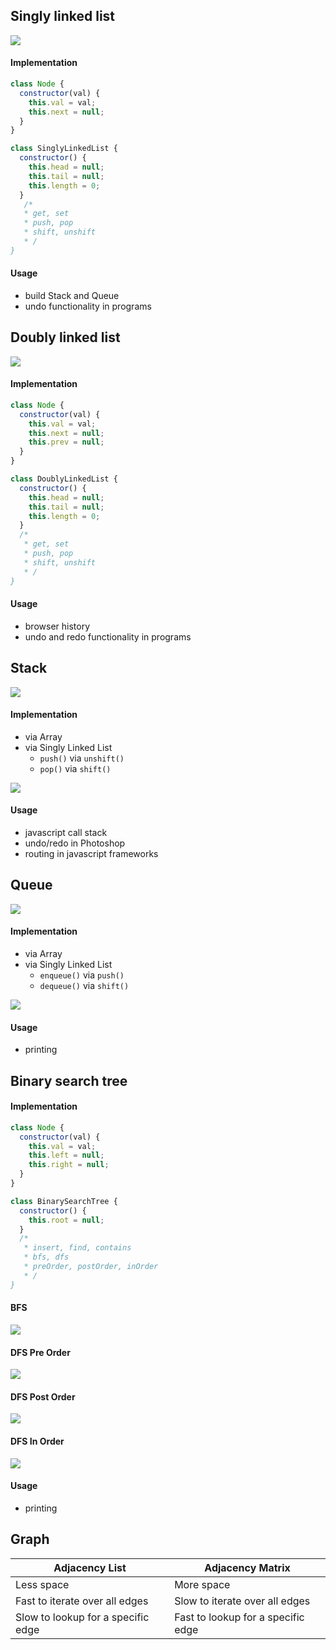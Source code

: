 ## Singly linked list

![](assets/2020-05-02_18h15_59.jpg)

#### Implementation

```js
class Node {
  constructor(val) {
    this.val = val;
    this.next = null;
  }
}
```

```js
class SinglyLinkedList {
  constructor() {
    this.head = null;
    this.tail = null;
    this.length = 0;
  }
   /* 
   * get, set
   * push, pop
   * shift, unshift
   * /
}
```

#### Usage

- build Stack and Queue
- undo functionality in programs

## Doubly linked list

![](assets/2020-05-02_18h17_40.jpg)

#### Implementation

```js
class Node {
  constructor(val) {
    this.val = val;
    this.next = null;
    this.prev = null;
  }
}
```

```js
class DoublyLinkedList {
  constructor() {
    this.head = null;
    this.tail = null;
    this.length = 0;
  }
  /* 
   * get, set
   * push, pop
   * shift, unshift
   * /
}
```

#### Usage

- browser history
- undo and redo functionality in programs

## Stack

![](assets/stack.jpg)

#### Implementation

- via Array
- via Singly Linked List
  - `push()` via `unshift()`
  - `pop()` via `shift()`
  
![](assets/unshift-shift.gif)

#### Usage

- javascript call stack
- undo/redo in Photoshop
- routing in javascript frameworks

## Queue

![](assets/queue.jpg)

#### Implementation

- via Array
- via Singly Linked List
  - `enqueue()` via `push()`
  - `dequeue()` via `shift()`

![](assets/push-shift.gif)

#### Usage

- printing

## Binary search tree

#### Implementation

```js
class Node {
  constructor(val) {
    this.val = val;
    this.left = null;
    this.right = null;
  }
}
```

```js
class BinarySearchTree {
  constructor() {
    this.root = null;
  }
  /* 
   * insert, find, contains 
   * bfs, dfs
   * preOrder, postOrder, inOrder
   * /
}
```
#### BFS

![](assets/bfs.gif)

#### DFS Pre Order

![](assets/preOrder.gif)

#### DFS Post Order

![](assets/postOrder.gif)

#### DFS In Order

![](assets/inOrder.gif)

#### Usage

- printing

## Graph

| Adjacency List                     | Adjacency Matrix                   |
| ---------------------------------- | ---------------------------------- |
| Less space                         | More space                         |
| Fast to iterate over all edges     | Slow to iterate over all edges     |
| Slow to lookup for a specific edge | Fast to lookup for a specific edge |
